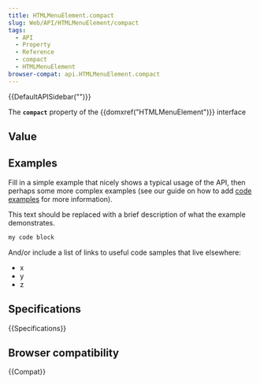 ```yaml
---
title: HTMLMenuElement.compact
slug: Web/API/HTMLMenuElement/compact
tags:
  - API
  - Property
  - Reference
  - compact
  - HTMLMenuElement
browser-compat: api.HTMLMenuElement.compact
---
```

{{DefaultAPISidebar("")}}

The **`compact`** property of the {{domxref("HTMLMenuElement")}} interface 

## Value



## Examples

Fill in a simple example that nicely shows a typical usage of the API, then perhaps some more complex examples (see our guide on how to add [code examples](/en-US/docs/MDN/Contribute/Structures/Code_examples) for more information).

This text should be replaced with a brief description of what the example demonstrates.

```js
my code block
```

And/or include a list of links to useful code samples that live elsewhere:

*   x
*   y
*   z

## Specifications

{{Specifications}}

## Browser compatibility

{{Compat}}


